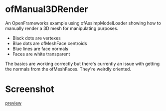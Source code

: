 ofManual3DRender
================

An OpenFrameworks example using ofAssimpModelLoader showing how to manually render a 3D mesh for manipulating purposes.

- Black dots are vertexes
- Blue dots are ofMeshFace centroids
- Blue lines are face normals
- Faces are white transparent

The basics are working correctly but there's currently an issue with getting the normals from the ofMeshFaces.
They're weirdly oriented.

Screenshot
=======
[preview](https://raw.github.com/Daandelange/ofManual3DRender/master/bin/data/preview.png)
